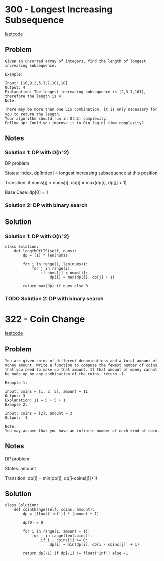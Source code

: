 
# 300 - Longest Increasing Subsequence

[leetcode](https://leetcode.com/problems/longest-increasing-subsequence/)


## Problem

    Given an unsorted array of integers, find the length of longest increasing subsequence.
    
    Example:
    
    Input: [10,9,2,5,3,7,101,18]
    Output: 4 
    Explanation: The longest increasing subsequence is [2,3,7,101], therefore the length is 4. 
    Note:
    
    There may be more than one LIS combination, it is only necessary for you to return the length.
    Your algorithm should run in O(n2) complexity.
    Follow up: Could you improve it to O(n log n) time complexity?


## Notes


### Solution 1: DP with O(n^2)

DP problem

States: index, dp[index] = longest increasing subsequence at this position

Transition: if nums[j] < nums[i]: dp[i] = max(dp[i], dp[j] + 1) 

Base Case: dp[0] = 1


### Solution 2: DP with binary search


## Solution


### Solution 1: DP with O(n^2)

    class Solution:
        def lengthOfLIS(self, nums):
            dp = [1] * len(nums)
    
            for i in range(1, len(nums)):
                for j in range(i):
                    if nums[j] < nums[i]:
                        dp[i] = max(dp[i], dp[j] + 1)
    
            return max(dp) if nums else 0


### TODO Solution 2: DP with binary search


# 322 - Coin Change

[leetcode](https://leetcode.com/problems/coin-change/)


## Problem

    You are given coins of different denominations and a total amount of money amount. Write a function to compute the fewest number of coins that you need to make up that amount. If that amount of money cannot be made up by any combination of the coins, return -1.
    
    Example 1:
    
    Input: coins = [1, 2, 5], amount = 11
    Output: 3 
    Explanation: 11 = 5 + 5 + 1
    Example 2:
    
    Input: coins = [2], amount = 3
    Output: -1
    
    Note:
    You may assume that you have an infinite number of each kind of coin.


## Notes

DP problem

States: amount

Transition: dp[i] = min(dp[i], dp[i-coins[j]]+1)


## Solution

    class Solution:
        def coinChange(self, coins, amount):
            dp = [float('inf')] * (amount + 1)
    
            dp[0] = 0
    
            for i in range(1, amount + 1):
                for j in range(len(coins)):
                    if i - coins[j] >= 0:
                        dp[i] = min(dp[i], dp[i - coins[j]] + 1)
    
            return dp[-1] if dp[-1] != float('inf') else -1

